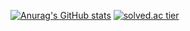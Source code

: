 
[![Anurag's GitHub stats](https://github-readme-stats.vercel.app/api?username=ljk1256&theme=tokyonight&show_icons=true)](https://github.com/ljk1256)
[![solved.ac tier](http://mazassumnida.wtf/api/generate_badge?boj=lee_jaecom)](https://solved.ac/lee_jaecom)

